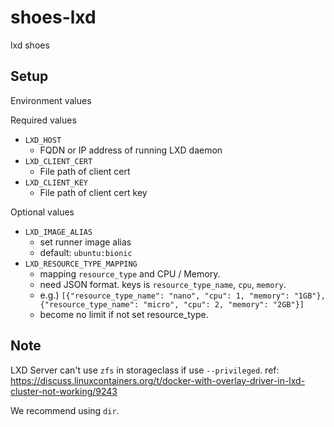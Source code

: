 # shoes-lxd

lxd shoes

## Setup

Environment values

Required values

- `LXD_HOST`
  - FQDN or IP address of running LXD daemon
- `LXD_CLIENT_CERT`
  - File path of client cert
- `LXD_CLIENT_KEY`
  - File path of client cert key

Optional values
- `LXD_IMAGE_ALIAS`
  - set runner image alias
  - default: `ubuntu:bionic`
- `LXD_RESOURCE_TYPE_MAPPING`
  - mapping `resource_type` and CPU / Memory.
  - need JSON format. keys is `resource_type_name`, `cpu`, `memory`.
  - e.g.) `[{"resource_type_name": "nano", "cpu": 1, "memory": "1GB"}, {"resource_type_name": "micro", "cpu": 2, "memory": "2GB"}]`
  - become no limit if not set resource_type.

## Note
LXD Server can't use `zfs` in storageclass if use `--privileged`. ref: https://discuss.linuxcontainers.org/t/docker-with-overlay-driver-in-lxd-cluster-not-working/9243

We recommend using `dir`.